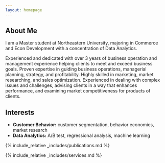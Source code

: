 ```yaml
---
layout: homepage
---
```


## About Me

I am a Master student at Northeastern University, majoring in Commerce and Econ Development with a concentration of Data Analytics. 

Experienced and dedicated with over 3 years of business operation and management experience helping clients to meet and exceed business goals. Proven expertise in guiding business operations, managerial planning, strategy, and profitability. Highly skilled in marketing, market researching, and sales optimization. Experienced in dealing with complex issues and challenges, advising clients in a way that enhances performance, and examining market competitiveness for products of clients.

## Interests

- **Customer Behavior:** customer segmentation, behavior economics, market research
- **Data Analytics:** A/B test, regressional analysis, machine learning

{% include_relative _includes/publications.md %}

{% include_relative _includes/services.md %}
